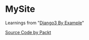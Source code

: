 # MySite

Learnings from "[Django3 By Example](https://djangobyexample.com/)"

[Source Code by Packt](https://github.com/PacktPublishing/Django-3-by-Example)